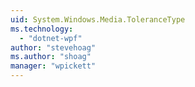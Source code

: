 ```yaml
---
uid: System.Windows.Media.ToleranceType
ms.technology: 
  - "dotnet-wpf"
author: "stevehoag"
ms.author: "shoag"
manager: "wpickett"
---
```

